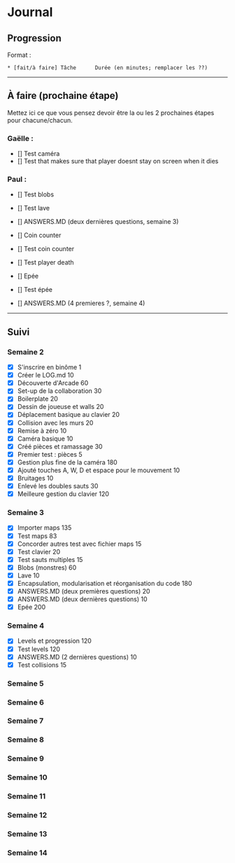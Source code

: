 # Journal

## Progression

Format :

    * [fait/à faire] Tâche      Durée (en minutes; remplacer les ??)

---

## À faire (prochaine étape)

Mettez ici ce que vous pensez devoir être la ou les 2 prochaines étapes pour chacune/chacun.

### Gaëlle : 
* [] Test caméra
* [] Test that makes sure that player doesnt stay on screen when it dies

### Paul : 
* [] Test blobs
* [] Test lave

* [] ANSWERS.MD (deux dernières questions, semaine 3)
* [] Coin counter
* [] Test coin counter
* [] Test player death
* [] Epée
* [] Test épée
* [] ANSWERS.MD (4 premieres ?, semaine 4)


---

## Suivi

### Semaine 2

* [x] S'inscrire en binôme                                             1
* [x] Créer le LOG.md                                                 10
* [x] Découverte d'Arcade                                             60
* [x] Set-up de la collaboration                                      30
* [x] Boilerplate                                                     20
* [x] Dessin de joueuse et walls                                      20
* [x] Déplacement basique au clavier                                  20
* [x] Collision avec les murs                                         20
* [x] Remise à zéro                                                   10
* [x] Caméra basique                                                  10
* [x] Créé pièces et ramassage                                        30
* [x] Premier test : pièces                                            5
* [x] Gestion plus fine de la caméra                                 180
* [x] Ajouté touches A, W, D et espace pour le mouvement              10
* [x] Bruitages                                                       10
* [x] Enlevé les doubles sauts                                        30
* [x] Meilleure gestion du clavier                                   120

### Semaine 3

* [x] Importer maps                                                  135
* [x] Test maps                                                       83
* [x] Concorder autres test avec fichier maps                         15
* [x] Test clavier                                                    20
* [x] Test sauts multiples                                            15
* [x] Blobs (monstres)                                                60
* [x] Lave                                                            10
* [x] Encapsulation, modularisation et réorganisation du code        180    
* [x] ANSWERS.MD (deux premières questions)                           20 
* [x] ANSWERS.MD (deux dernières questions)                           10
* [x] Epée                                                           200

### Semaine 4

* [x] Levels et progression                                          120
* [x] Test levels                                                    120
* [x] ANSWERS.MD (2 dernières questions)                              10
* [x] Test collisions                                                 15

### Semaine 5

### Semaine 6

### Semaine 7

### Semaine 8

### Semaine 9

### Semaine 10

### Semaine 11

### Semaine 12

### Semaine 13

### Semaine 14